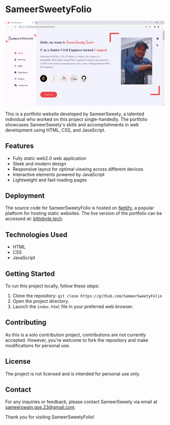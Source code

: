 # SameerSweetyFolio
![LandingPage](portfolio.PNG "LandingPage")

This is a portfolio website developed by SameerSweety, a talented individual who worked on this project single-handedly. The portfolio showcases SameerSweety's skills and accomplishments in web development using HTML, CSS, and JavaScript.

## Features

- Fully static web2.0 web application
- Sleek and modern design
- Responsive layout for optimal viewing across different devices
- Interactive elements powered by JavaScript
- Lightweight and fast-loading pages

## Deployment

The source code for SameerSweetyFolio is hosted on [Netlify](https://www.netlify.com/), a popular platform for hosting static websites. The live version of the portfolio can be accessed at: [bittobyte.tech](http://www.bittobyte.tech).

## Technologies Used

- HTML
- CSS
- JavaScript

## Getting Started

To run this project locally, follow these steps:

1. Clone the repository: `git clone https://github.com/SameerSweetyFolio`
2. Open the project directory.
3. Launch the `index.html` file in your preferred web browser.

## Contributing

As this is a solo contribution project, contributions are not currently accepted. However, you're welcome to fork the repository and make modifications for personal use.

## License

The project is not licensed and is intended for personal use only.

## Contact

For any inquiries or feedback, please contact SameerSweety via email at [sameerswain.gse.23@gmail.com](mailto:sameerswain.gse.23@gmail.com).

Thank you for visiting SameerSweetyFolio!

